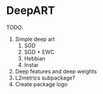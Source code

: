 # DeepART

TODO:

1. Simple deep art
   1. SGD
   2. SGD + EWC
   3. Hebbian
   4. Instar
2. Deep features and deep weights
3. L2metrics subpackage?
4. Create package logo
